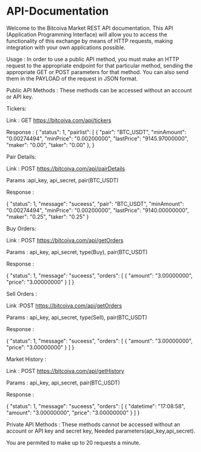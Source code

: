 # API-Documentation
Welcome to the Bitcoiva Market REST API documentation. This API (Application Programming Interface) will allow you to access the functionality of this exchange by means of HTTP requests, making integration with your own applications possible.

Usage :
In order to use a public API method, you must make an HTTP request to the appropriate endpoint for that particular method, sending the appropriate GET or POST parameters for that method. You can also send them in the PAYLOAD of the request in JSON format.

Public API Methods :
These methods can be accessed without an account or API key.

 Tickers:
 
 Link : GET https://bitcoiva.com/api/tickers
 
Response :
{
    "status": 1,
    "pairlist": [
        {
            "pair": "BTC_USDT",
            "minAmount": "0.00274494",
            "minPrice": "0.00200000",
            "lastPrice": "9145.97000000",
            "maker": "0.00",
            "taker": "0.00"
        },
}

Pair Details:

Link : POST https://bitcoiva.com/api/pairDetails

Params :api_key, api_secret, pair(BTC_USDT)

Response : 

{
    "status": 1,
    "message": "suceess",
    "pair": "BTC_USDT",
    "minAmount": "0.00274494",
    "minPrice": "0.00200000",
    "lastPrice": "9140.00000000",
    "maker": "0.25",
    "taker": "0.25"
}

Buy Orders:

Link : POST https://bitcoiva.com/api/getOrders

Params : api_key, api_secret, type(Buy), pair(BTC_USDT)

Response : 

{
	"status": 1,
	"message": "suceess",
	"orders": [
		{
			"amount": "3.00000000",
			"price": "3.00000000"
		}
	]
}

Sell Orders :

Link :POST https://bitcoiva.com/api/getOrders
 
Params : api_key, api_secret, type(Sell), pair(BTC_USDT)

Response : 

{
	"status": 1,
	"message": "suceess",
	"orders": [
		{
			"amount": "3.00000000",
			"price": "3.00000000"
		}
	]
}

Market History :

Link : POST https://bitcoiva.com/api/getHistory

Params : api_key, api_secret, pair(BTC_USDT)

Response : 

{
	"status": 1,
	"message": "suceess",
	"orders": [
		{
		"datetime": "17:08:58",
		"amount": "3.00000000",
		"price": "3.00000000"
		}
	]
}

Private API Methods : 
These methods cannot be accessed without an account or API key and secret key, Needed parameters(api_key,api_secret).

You are permited to make up to 20 requests a minute.




